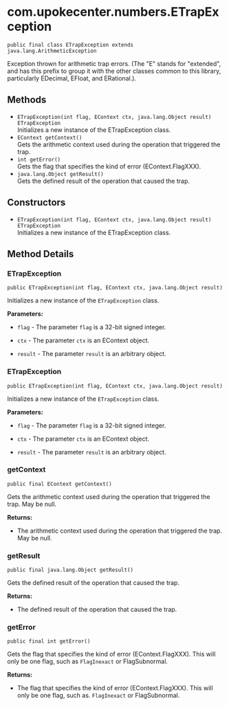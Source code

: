 # com.upokecenter.numbers.ETrapException

    public final class ETrapException extends java.lang.ArithmeticException

Exception thrown for arithmetic trap errors. (The "E" stands for "extended",
 and has this prefix to group it with the other classes common to this
 library, particularly EDecimal, EFloat, and ERational.).

## Methods

* `ETrapException​(int flag,
              EContext ctx,
              java.lang.Object result) ETrapException`<br>
 Initializes a new instance of the ETrapException class.
* `EContext getContext()`<br>
 Gets the arithmetic context used during the operation that triggered the
 trap.
* `int getError()`<br>
 Gets the flag that specifies the kind of error (EContext.FlagXXX).
* `java.lang.Object getResult()`<br>
 Gets the defined result of the operation that caused the trap.

## Constructors

* `ETrapException​(int flag,
              EContext ctx,
              java.lang.Object result) ETrapException`<br>
 Initializes a new instance of the ETrapException class.

## Method Details

### ETrapException
    public ETrapException​(int flag, EContext ctx, java.lang.Object result)
Initializes a new instance of the <code>ETrapException</code> class.

**Parameters:**

* <code>flag</code> - The parameter <code>flag</code> is a 32-bit signed integer.

* <code>ctx</code> - The parameter <code>ctx</code> is an EContext object.

* <code>result</code> - The parameter <code>result</code> is an arbitrary object.

### ETrapException
    public ETrapException​(int flag, EContext ctx, java.lang.Object result)
Initializes a new instance of the <code>ETrapException</code> class.

**Parameters:**

* <code>flag</code> - The parameter <code>flag</code> is a 32-bit signed integer.

* <code>ctx</code> - The parameter <code>ctx</code> is an EContext object.

* <code>result</code> - The parameter <code>result</code> is an arbitrary object.

### getContext
    public final EContext getContext()
Gets the arithmetic context used during the operation that triggered the
 trap. May be null.

**Returns:**

* The arithmetic context used during the operation that triggered the
 trap. May be null.

### getResult
    public final java.lang.Object getResult()
Gets the defined result of the operation that caused the trap.

**Returns:**

* The defined result of the operation that caused the trap.

### getError
    public final int getError()
Gets the flag that specifies the kind of error (EContext.FlagXXX). This will
 only be one flag, such as <code>FlagInexact</code> or FlagSubnormal.

**Returns:**

* The flag that specifies the kind of error (EContext.FlagXXX). This
 will only be one flag, such as. <code>FlagInexact</code> or FlagSubnormal.
